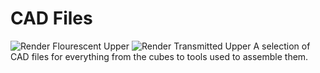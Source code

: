 # CAD Files
![Render Flourescent Upper](https://github.com/SiberFreak/Protocube/blob/777ce88f9580cc78f572afc45595612a1f6c3f5e/Resources/Renders/Render_Flourescent_Upper.png)
![Render Transmitted Upper](https://github.com/SiberFreak/Protocube/blob/777ce88f9580cc78f572afc45595612a1f6c3f5e/Resources/Renders/Render_Transmitted_Upper.png)
A selection of CAD files for everything from the cubes to tools used to assemble them.
